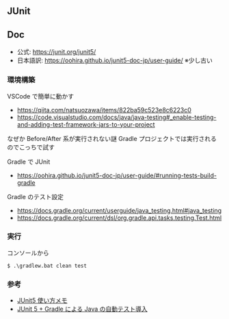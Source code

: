 ## JUnit

## Doc
- 公式: https://junit.org/junit5/
- 日本語訳: https://oohira.github.io/junit5-doc-jp/user-guide/ ※少し古い

### 環境構築
VSCode で簡単に動かす
- https://qiita.com/natsuozawa/items/822ba59c523e8c6223c0
- https://code.visualstudio.com/docs/java/java-testing#_enable-testing-and-adding-test-framework-jars-to-your-project

なぜか Before/After 系が実行されない謎
Gradle プロジェクトでは実行されるのでこっちで試す

Gradle で JUnit
- https://oohira.github.io/junit5-doc-jp/user-guide/#running-tests-build-gradle

Gradle のテスト設定
- https://docs.gradle.org/current/userguide/java_testing.html#java_testing
- https://docs.gradle.org/current/dsl/org.gradle.api.tasks.testing.Test.html

### 実行
コンソールから
```
$ .\gradlew.bat clean test
```

### 参考
- [JUnit5 使い方メモ](https://qiita.com/opengl-8080/items/efe54204e25f615e322f)
- [JUnit 5 + Gradle による Java の自動テスト導入](https://qiita.com/niwasawa/items/cfcd37a3c2a795c336ba)
